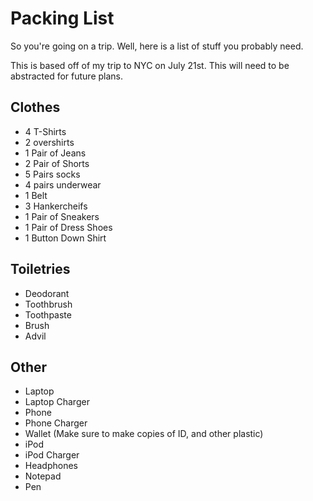 # Packing List

So you're going on a trip. Well, here is a list of stuff you probably need.

This is based off of my trip to NYC on July 21st. This will need to be
abstracted for future plans.

## Clothes

 * 4 T-Shirts
 * 2 overshirts
 * 1 Pair of Jeans
 * 2 Pair of Shorts
 * 5 Pairs socks
 * 4 pairs underwear
 * 1 Belt
 * 3 Hankercheifs
 * 1 Pair of Sneakers
 * 1 Pair of Dress Shoes
 * 1 Button Down Shirt

## Toiletries

 * Deodorant
 * Toothbrush
 * Toothpaste
 * Brush
 * Advil

## Other

 * Laptop
 * Laptop Charger
 * Phone
 * Phone Charger
 * Wallet (Make sure to make copies of ID, and other plastic)
 * iPod
 * iPod Charger
 * Headphones
 * Notepad
 * Pen

